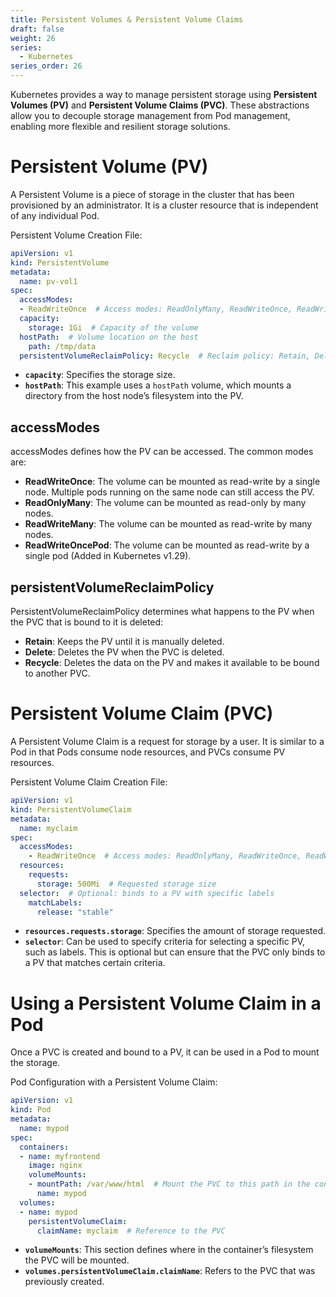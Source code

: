 ```yaml
---
title: Persistent Volumes & Persistent Volume Claims
draft: false
weight: 26
series:
  - Kubernetes
series_order: 26
---
```

Kubernetes provides a way to manage persistent storage using **Persistent Volumes (PV)** and **Persistent Volume Claims (PVC)**. These abstractions allow you to decouple storage management from Pod management, enabling more flexible and resilient storage solutions.
# Persistent Volume (PV)
A Persistent Volume is a piece of storage in the cluster that has been provisioned by an administrator. It is a cluster resource that is independent of any individual Pod.

Persistent Volume Creation File:
```yaml
apiVersion: v1
kind: PersistentVolume
metadata:
  name: pv-vol1
spec:
  accessModes:
  - ReadWriteOnce  # Access modes: ReadOnlyMany, ReadWriteOnce, ReadWriteMany
  capacity:
    storage: 1Gi  # Capacity of the volume
  hostPath:  # Volume location on the host
    path: /tmp/data
  persistentVolumeReclaimPolicy: Recycle  # Reclaim policy: Retain, Delete, Recycle
```
- **`capacity`**: Specifies the storage size.
- **`hostPath`**: This example uses a `hostPath` volume, which mounts a directory from the host node’s filesystem into the PV.
## accessModes
accessModes defines how the PV can be accessed. The common modes are:
- **ReadWriteOnce**: The volume can be mounted as read-write by a single node. Multiple pods running on the same node can still access the PV.
- **ReadOnlyMany**: The volume can be mounted as read-only by many nodes.
- **ReadWriteMany**: The volume can be mounted as read-write by many nodes.
- **ReadWriteOncePod**: The volume can be mounted as read-write by a single pod (Added in Kubernetes v1.29).
## persistentVolumeReclaimPolicy
PersistentVolumeReclaimPolicy determines what happens to the PV when the PVC that is bound to it is deleted:
- **Retain**: Keeps the PV until it is manually deleted.
- **Delete**: Deletes the PV when the PVC is deleted.
- **Recycle**: Deletes the data on the PV and makes it available to be bound to another PVC.
# Persistent Volume Claim (PVC)
A Persistent Volume Claim is a request for storage by a user. It is similar to a Pod in that Pods consume node resources, and PVCs consume PV resources.

Persistent Volume Claim Creation File:
```yaml
apiVersion: v1
kind: PersistentVolumeClaim
metadata:
  name: myclaim
spec:
  accessModes:
    - ReadWriteOnce  # Access modes: ReadOnlyMany, ReadWriteOnce, ReadWriteMany
  resources:
    requests:
      storage: 500Mi  # Requested storage size
  selector:  # Optional: binds to a PV with specific labels
    matchLabels:
      release: "stable"
```
- **`resources.requests.storage`**: Specifies the amount of storage requested.
- **`selector`**: Can be used to specify criteria for selecting a specific PV, such as labels. This is optional but can ensure that the PVC only binds to a PV that matches certain criteria.
# Using a Persistent Volume Claim in a Pod
Once a PVC is created and bound to a PV, it can be used in a Pod to mount the storage.

Pod Configuration with a Persistent Volume Claim:
```yaml
apiVersion: v1
kind: Pod
metadata:
  name: mypod
spec:
  containers:
  - name: myfrontend
    image: nginx
    volumeMounts:
    - mountPath: /var/www/html  # Mount the PVC to this path in the container
      name: mypod
  volumes:
  - name: mypod
    persistentVolumeClaim:
      claimName: myclaim  # Reference to the PVC
```
- **`volumeMounts`**: This section defines where in the container’s filesystem the PVC will be mounted.
- **`volumes.persistentVolumeClaim.claimName`**: Refers to the PVC that was previously created.